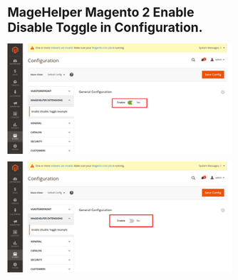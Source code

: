 # MageHelper Magento 2 Enable Disable Toggle in Configuration.

![MageHelper Magento 2 Enable Disable Toggle in Configuration.](https://raw.githubusercontent.com/KishanSavaliya/magehelper-magento2-enable-disable-toggle-in-configuration/master/MageHelper/MageHelper-1.png)

![MageHelper Magento 2 Enable Disable Toggle in Configuration.](https://raw.githubusercontent.com/KishanSavaliya/magehelper-magento2-enable-disable-toggle-in-configuration/master/MageHelper/MageHelper-2.png)
